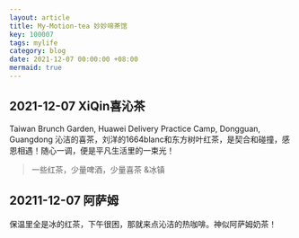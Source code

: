 ```yaml
---
layout: article
title: My-Motion-tea 妙妙啼茶馆
key: 100007
tags: mylife
category: blog
date: 2021-12-07 00:00:00 +08:00
mermaid: true
---
```


## 2021-12-07 XiQin喜沁茶
Taiwan Brunch Garden, Huawei Delivery Practice Camp, Dongguan, Guangdong
沁洁的喜茶，刘洋的1664blanc和东方树叶红茶，是契合和碰撞，感恩相遇！随心一调，便是平凡生活里的一束光！
> 一些红茶，少量啤酒，少量喜茶  &冰镇

## 20211-12-07 阿萨姆
保温里全是冰的红茶，下午很困，那就来点沁洁的热咖啡。神似阿萨姆奶茶！
